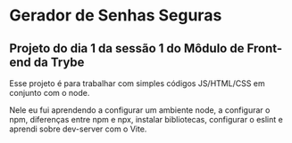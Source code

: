 # Gerador de Senhas Seguras

## Projeto do dia 1 da sessão 1 do Môdulo de Front-end da Trybe

Esse projeto é para trabalhar com simples códigos JS/HTML/CSS em conjunto com o node.

Nele eu fui aprendendo a configurar um ambiente node, a configurar o npm, diferenças entre npm e npx, instalar bibliotecas, configurar o eslint e aprendi sobre dev-server com o Vite.
